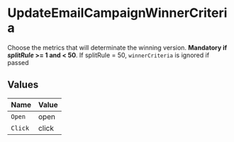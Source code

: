 # UpdateEmailCampaignWinnerCriteria

Choose the metrics that will determinate the winning version. **Mandatory if _splitRule_ >= 1 and < 50**. If splitRule = 50, `winnerCriteria` is ignored if passed



## Values

| Name    | Value   |
| ------- | ------- |
| `Open`  | open    |
| `Click` | click   |